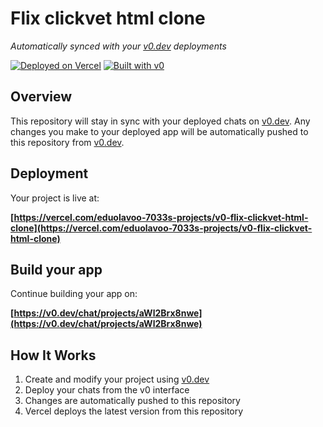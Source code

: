# Flix clickvet html clone

*Automatically synced with your [v0.dev](https://v0.dev) deployments*

[![Deployed on Vercel](https://img.shields.io/badge/Deployed%20on-Vercel-black?style=for-the-badge&logo=vercel)](https://vercel.com/eduolavoo-7033s-projects/v0-flix-clickvet-html-clone)
[![Built with v0](https://img.shields.io/badge/Built%20with-v0.dev-black?style=for-the-badge)](https://v0.dev/chat/projects/aWl2Brx8nwe)

## Overview

This repository will stay in sync with your deployed chats on [v0.dev](https://v0.dev).
Any changes you make to your deployed app will be automatically pushed to this repository from [v0.dev](https://v0.dev).

## Deployment

Your project is live at:

**[https://vercel.com/eduolavoo-7033s-projects/v0-flix-clickvet-html-clone](https://vercel.com/eduolavoo-7033s-projects/v0-flix-clickvet-html-clone)**

## Build your app

Continue building your app on:

**[https://v0.dev/chat/projects/aWl2Brx8nwe](https://v0.dev/chat/projects/aWl2Brx8nwe)**

## How It Works

1. Create and modify your project using [v0.dev](https://v0.dev)
2. Deploy your chats from the v0 interface
3. Changes are automatically pushed to this repository
4. Vercel deploys the latest version from this repository